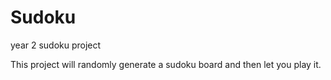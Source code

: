 # Sudoku
year 2 sudoku project

This project will randomly generate a sudoku board and then let you play it. 
